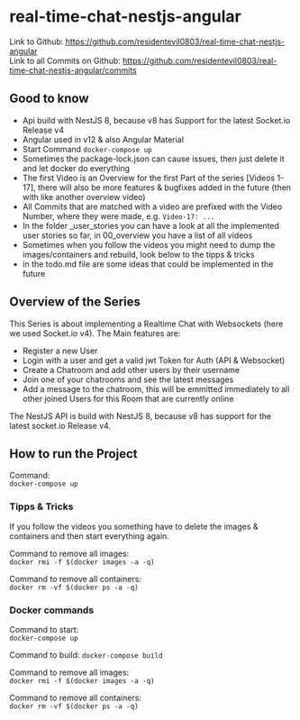 # real-time-chat-nestjs-angular

Link to Github: https://github.com/residentevil0803/real-time-chat-nestjs-angular  
Link to all Commits on Github: https://github.com/residentevil0803/real-time-chat-nestjs-angular/commits  

## Good to know
- Api build with NestJS 8, because v8 has Support for the latest Socket.io Release v4
- Angular used in v12 & also Angular Material
- Start Command `docker-compose up`
- Sometimes the package-lock.json can cause issues, then just delete it and let docker do everything
- The first Video is an Overview for the first Part of the series [Videos 1-17], there will also be more features & bugfixes added in the future
(then with like another overview video)
- All Commits that are matched with a video are prefixed with the Video Number, where they were made, e.g. `Video-17: ...`
- In the folder _user_stories you can have a look at all the implemented user stories so far, in 00_overview you have a list of all videos
- Sometimes when you follow the videos you might need to dump the images/containers and rebuild, look below to the tipps & tricks
- in the todo.md file are some ideas that could be implemented in the future

## Overview of the Series
This Series is about implementing a Realtime Chat with Websockets (here we used Socket.io v4).
The Main features are:
- Register a new User
- Login with a user and get a valid jwt Token for Auth (API & Websocket)
- Create a Chatroom and add other users by their username
- Join one of your chatrooms and see the latest messages
- Add a message to the chatroom, this will be emmitted immediately to all other joined Users for this Room that are currently online

The NestJS API is build with NestJS 8, because v8 has support for the latest socket.io Release v4.

## How to run the Project
Command:  
`docker-compose up`

### Tipps & Tricks
If you follow the videos you something have to delete the images & containers and then start everything again.

Command to remove all images:  
`docker rmi -f $(docker images -a -q)`

Command to remove all containers:  
`docker rm -vf $(docker ps -a -q)`

### Docker commands

Command to start:  
`docker-compose up`

Command to build:
`docker-compose build`


Command to remove all images:  
`docker rmi -f $(docker images -a -q)`

Command to remove all containers:  
`docker rm -vf $(docker ps -a -q)`
